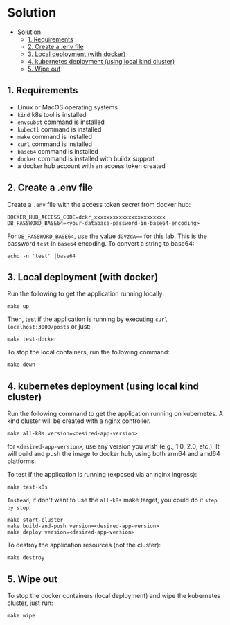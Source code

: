 # Solution

- [Solution](#solution)
  - [1. Requirements](#1-requirements)
  - [2. Create a .env file](#2-create-a-env-file)
  - [3. Local deployment (with docker)](#3-local-deployment-with-docker)
  - [4. kubernetes deployment (using local kind cluster)](#4-kubernetes-deployment-using-local-kind-cluster)
  - [5. Wipe out](#5-wipe-out)


## 1. Requirements

- Linux or MacOS operating systems
- `kind` k8s tool is installed
- `envsubst` command is installed
- `kubectl` command is installed
- `make` command is installed
- `curl` command is installed
- `base64` command is installed
- `docker` command is installed with buildx support
- a docker hub account with an access token created

## 2. Create a .env file

Create a `.env` file with the access token secret from docker hub:

```shell
DOCKER_HUB_ACCESS_CODE=dckr_xxxxxxxxxxxxxxxxxxxxxxx
DB_PASSWORD_BASE64=<your-database-password-in-base64-encoding>
```

For `DB_PASSWORD_BASE64`, use the value `dGVzdA==` for this lab. This is the password `test` in `base64` encoding. To convert a string to base64:
```shell
echo -n 'test' |base64
```


## 3. Local deployment (with docker)

Run the following to get the application running locally:

```shell
make up
```

Then, test if the application is running by executing `curl localhost:3000/posts` or just:

```shell
make test-docker
```

To stop the local containers, run the following command:

```shell
make down
```

## 4. kubernetes deployment (using local kind cluster)

Run the following command to get the application running on kubernetes. A kind cluster will be created with a nginx controller.

```shell
make all-k8s version=<desired-app-version>
```

for `<desired-app-version>`, use any version you wish (e.g., 1.0, 2.0, etc.). It will build and push the image to docker hub, using both arm64 and amd64 platforms. 

To test if the application is running (exposed via an nginx ingress):

```shell
make test-k8s
```

`Instead`, if don't want to use the `all-k8s` make target, you could do it `step by step`:

```shell
make start-cluster
make build-and-push version=<desired-app-version>
make deploy version=<desired-app-version>
```

To destroy the application resources (not the cluster):

```shell
make destroy
```


## 5. Wipe out

To stop the docker containers (local deployment) and wipe the kubernetes cluster, just run:

```shell
make wipe
```

